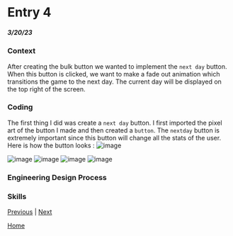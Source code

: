 # Entry 4
##### 3/20/23

### Context

After creating the bulk button we wanted to implement the `next day` button. When this button is clicked, we want to make a fade out animation which transitions the game to the next day. The current day will be displayed on the top right of the screen.

### Coding

The first thing I did was create a `next day` button. I first imported the pixel art of the button I made and then created a `button`. The `nextday` button is extremely important since this button will change all the stats of the user. Here is how the button looks :
![image](https://user-images.githubusercontent.com/73479590/226502317-b4553641-0452-414f-9d8a-790912c970ea.png)


![image](https://user-images.githubusercontent.com/73479590/226502337-f7189c62-ee20-412e-b086-bd2df1d578e5.png)
![image](https://user-images.githubusercontent.com/73479590/226502392-bd16874d-843f-4476-bed4-0ea0ac492f77.png)
![image](https://user-images.githubusercontent.com/73479590/226502428-d3ce59b7-8e56-4ae4-b5ef-b335d3c502f2.png)
![image](https://user-images.githubusercontent.com/73479590/226502444-bd539959-0446-45b4-8be4-aebb23047fc9.png)




### Engineering Design Process




### Skills







[Previous](entry03.md) | [Next](entry05.md)

[Home](../README.md)
